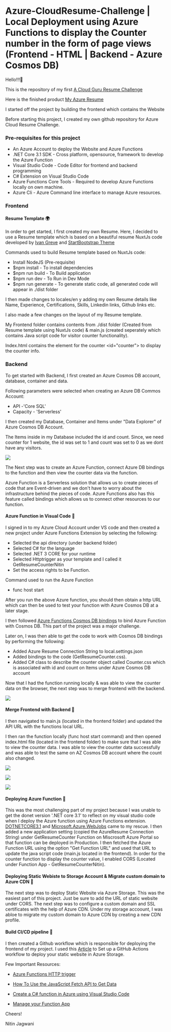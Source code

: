 
# Azure-CloudResume-Challenge | Local Deployment using Azure Functions to display the Counter number in the form of page views (Frontend - HTML | Backend - Azure Cosmos DB)

Hello!!!🥳

This is the repository of my first [A Cloud Guru Resume Challenge](https://acloudguru.com/blog/engineering/cloudguruchallenge-your-resume-in-azure) 

Here is the finished product [My Azure Resume](https://www.nitinjagwani.me)

I started off the project by building the frontend which contains the Website 

Before starting this project, I created my own github repository for Azure Cloud Resume Challenge. 
### Pre-requisites for this project
- An Azure Account to deploy the Website and Azure Functions
- .NET Core 3.1 SDK - Cross platform, opensource, framework to develop the Azure Function
- Visual Studio Code - Code Editor for frontend and backend programming
- C# Extension on Visual Studio Code
- Azure Functions Core Tools - Required to develop Azure Functions locally on own machine.
- Azure Cli - Azure Command line interface to manage Azure resources.
### Frontend 
#### Resume Template 🌍
In order to get started, I first created my own Resume. Here, I decided to use a Resume template which is based on a beautiful resume NuxtJs code developed by [Ivan Greve](https://github.com/ivangreve/nuxt-resume) and 
[StartBootstrap Theme](https://github.com/startbootstrap/startbootstrap-resume/)

Commands used to build Resume template based on NuxtJs code:
- Install NodeJS (Pre-requisite)
- $npm install - To install dependencies
- $npm run build - To Build application
- $npm run dev - To Run in Dev Mode
- $npm run generate - To generate static code, all generated code will appear in ./dist folder

I then made changes to locales/en y adding my own Resume details like Name, Experience, Certifications, Skills, Linkedin links, Github links etc.

I also made a few changes on the layout of my Resume template.

My Frontend folder contains contents from ./dist folder (Created from Resume template using NuxtJs code) & main.js (created seperately which contains Java script code for visitor counter functionality).

Index.html contains the element for the counter <id="counter"> to display the counter info.
### Backend 

To get started with Backend, I first created an Azure Cosmos DB account, database, container and data.

Following parameters were selected when creating an Azure DB Commos Account:

- API -'Core SQL'
- Capacity - 'Serverless'

I then created my Database, Container and Items under "Data Explorer" of Azure Cosmos DB Account.

The Items inside in my Database included the id and count. Since, we need counter for 1 website, the id was set to 1 and count was set to 0 as we dont have any visitors. 

![](images/AzureCounterIDCountonCosmosDB.PNG)

The Next step was to create an Azure Function, connect Azure DB bindings to the function and then view the counter data via the function.



Azure Function is a Serverless solution that allows us to create pieces of code that are Event-driven and we don't have to worry about the infrastructure behind the pieces of code. Azure Functions also has this feature called bindings which allows us to connect other resources to our function.

#### Azure Function in Visual Code 🔧

I signed in to my Azure Cloud Account under VS code and then created a new project under Azure Functions Extension by selecting the following:
- Selected the api directory (under backend folder)
- Selected C# for the language
- Selected .NET 3 CORE for your runtime
- Selected Httptrigger as your template and I called it GetResumeCounterNitin 
- Set the access rights to be Function.

Command used to run the Azure Function

- func host start

After you run the above Azure function, you should then obtain a http URL which can then be used to test your function with Azure Cosmos DB at a later stage.

I then followed [Azure Functions Cosmos DB bindings](https://docs.microsoft.com/en-us/azure/azure-functions/functions-bindings-cosmosdb-v2) to bind Azure Function with Cosmos DB. This part of the project was a major challenge. 

Later on, I was then able to get the code to work with Cosmos DB bindings by performing the following:
 - Added Azure Resume Connection String to local.settings.json 
 - Added bindings to the code (GetResumeCounter.css). 
 - Added C# class to describe the counter object called Counter.css which is associated with id and count on Items under Azure Cosmos   DB account 

Now that I had the function running locally & was able to view the counter data on the browser, the next step was to merge frontend with the backend. 

![](images/LocalURLdisplayingthecount.PNG)

#### Merge Frontend with Backend 🚀

I then navigated to main.js (located in the frontend folder) and updated the API URL with the functions local URL. 

I then ran the function locally (func host start command) and then opened index.html file (located in the frontend folder) to make sure that I was able to view the counter data. I was able to view the counter data successfully and was able to test the same on AZ Cosmos DB account where the count also changed. 

![](images/IntegrateCounterFunctionrunningthecounterfunctiongenerateslocalURL.PNG)



![](images/CountmatchingoncosmosDBsameasLocalURL.PNG)


![](images/ResumePageDisplayingtheCounterforPageViews.PNG)

#### Deploying Azure Function 🥇
This was the most challenging part of my project because I was unable to get the donet version '.NET core 3.1' to reflect on my visual studio code when I deploy the Azure function using Azure Functions extension. [DOTNETCORE3.1](https://dotnet.microsoft.com/download/dotnet/3.1) and [Microsoft.Azure.WebJobs](https://www.nuget.org/packages/Microsoft.Azure.WebJobs/) came to my rescue. I then added a new application setting (copied the AzureResume Connection String) under GetResumeCounter Function on Miscrosoft Azure Portal so that function can be deployed in Production. I then fetched the Azure Function URL using the option "Get Function URL" and used that URL to update the java script code (main.js located in the frontend). In order for the counter function to display the counter value, I enabled CORS (Located under Function App - GetResumeCounterNitin). 
#### Deploying Static Webiste to Storage Account & Migrate custom domain to Azure CDN 🏹
The next step was to deploy Static Website via Azure Storage. This was the easiest part of this project. Just be sure to add the URL of static website under CORS. The next step was to configure a custom domain and SSL certificates with the help of Azure CDN. Under my storage accoount, I was abloe to migrate my custom domain to Azure CDN by creating a new CDN profile. 

#### Build CI/CD pipeline 💉
I then created a Github workflow which is responsible for deploying the frontend of my project. I used this [Article](https://docs.microsoft.com/en-us/azure/storage/blobs/storage-blobs-static-site-github-actions) to Set up a GitHub Actions workflow to deploy your static website in Azure Storage.



Few Important Resources:

 - [Azure Functions HTTP trigger](https://docs.microsoft.com/en-us/azure/azure-functions/functions-bindings-http-webhook-trigger?tabs=csharp)

- [How To Use the JavaScript Fetch API to Get Data](https://www.digitalocean.com/community/tutorials/how-to-use-the-javascript-fetch-api-to-get-data)
- [Create a C# function in Azure using Visual Studio Code](https://docs.microsoft.com/en-us/azure/azure-functions/create-first-function-vs-code-csharp)
- [Manage your Function App](https://docs.microsoft.com/en-us/azure/azure-functions/functions-how-to-use-azure-function-app-settings?tabs=portal#cors)

Cheers!

Nitin Jagwani 

